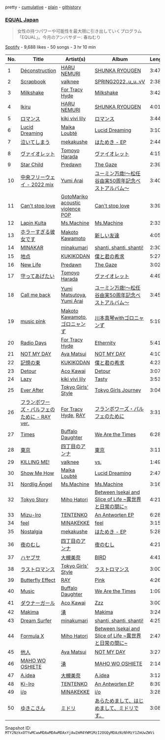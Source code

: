 pretty - [cumulative](/playlists/cumulative/37i9dQZF1DX2K2376Q0zTJ.md) - [plain](/playlists/plain/37i9dQZF1DX2K2376Q0zTJ) - [githistory](https://github.githistory.xyz/mackorone/spotify-playlist-archive/blob/main/playlists/plain/37i9dQZF1DX2K2376Q0zTJ)

### [EQUAL Japan](https://open.spotify.com/playlist/37i9dQZF1DX2K2376Q0zTJ)

> 女性の持つパワーや可能性を最大限に引き出していくプログラム「EQUAL」。今月のアンバサダー:  春ねむり

[Spotify](https://open.spotify.com/user/spotify) - 9,688 likes - 50 songs - 3 hr 10 min

| No. | Title | Artist(s) | Album | Length |
|---|---|---|---|---|
| 1 | [Déconstruction](https://open.spotify.com/track/08TCJTR4MrhByX6prkVZ2A) | [HARU NEMURI](https://open.spotify.com/artist/3cn7Ujrlj3rdyuqmOYhBJT) | [SHUNKA RYOUGEN](https://open.spotify.com/album/5dZcvDyVbM5HplrbzE8r60) | 3:47 |
| 2 | [Scrapbook](https://open.spotify.com/track/2MNoBcufx0TD9hmZQXHCgi) | [valknee](https://open.spotify.com/artist/5XOjyFVFORvz5wwievXJNn) | [SPRING2022..u\_u..vV](https://open.spotify.com/album/1ZSkAxJkvufSx1SpNRvmyo) | 2:38 |
| 3 | [Milkshake](https://open.spotify.com/track/1l2vMP0Cov7ogJOF2l6MXm) | [For Tracy Hyde](https://open.spotify.com/artist/6D4CyQKY5fDsjK5qKNfqDy) | [Milkshake](https://open.spotify.com/album/1T9A30JUrolQtPiDHxwDiG) | 3:42 |
| 4 | [Ikiru](https://open.spotify.com/track/5ZlpDMIyUb6JRUlhYWsKIp) | [HARU NEMURI](https://open.spotify.com/artist/3cn7Ujrlj3rdyuqmOYhBJT) | [SHUNKA RYOUGEN](https://open.spotify.com/album/5dZcvDyVbM5HplrbzE8r60) | 4:01 |
| 5 | [ロマンス](https://open.spotify.com/track/7aYS9BNsXFIFEogRGL1rQC) | [kiki vivi lily](https://open.spotify.com/artist/5D21ZneiMBeuS22kVg2sxE) | [ロマンス](https://open.spotify.com/album/08X34HYaXRUkho62DxyGNf) | 3:44 |
| 6 | [Lucid Dreaming](https://open.spotify.com/track/2w2cughRpYV7E5MDkxwu1L) | [Maika Loubté](https://open.spotify.com/artist/0wMkBz97F3SE4yNz0y2OOz) | [Lucid Dreaming](https://open.spotify.com/album/5UHP0I0vneauLWydADc2jb) | 3:10 |
| 7 | [泣いてしまう](https://open.spotify.com/track/3mN9n0L41MFft0A0FvjYuf) | [mekakushe](https://open.spotify.com/artist/0CWyD7hgBLQ7dIUGEDkAWz) | [はためき \- EP](https://open.spotify.com/album/2PxLlQQ5yirERih8GYTy9B) | 2:44 |
| 8 | [ヴァイオレット](https://open.spotify.com/track/4jagOSBZVXEBCSIff35pBj) | [Tomoyo Harada](https://open.spotify.com/artist/6tl1VDtemwax4iIKxqekK1) | [ヴァイオレット](https://open.spotify.com/album/1X0OqaMyiKaJDXJHFYJgbx) | 4:15 |
| 9 | [Star Child](https://open.spotify.com/track/7snaljgkXTmXVjDH1IbaR4) | [Predawn](https://open.spotify.com/artist/7nK2GWw6SsLKb5OgEcfbF5) | [The Gaze](https://open.spotify.com/album/7Cd4KJlQfeCEATCK92SswJ) | 2:39 |
| 10 | [中央フリーウェイ \- 2022 mix](https://open.spotify.com/track/6qwkwyISxpT7ZrR4sbw8q2) | [Yumi Arai](https://open.spotify.com/artist/5W7F9IM2vsR9EDCk5T2Uqz) | [ユーミン万歳!〜松任谷由実50周年記念ベストアルバム〜](https://open.spotify.com/album/0GDxYVgLWDfGYgPUbuZonO) | 3:40 |
| 11 | [Can't stop love](https://open.spotify.com/track/7CotKDp3HnDiBuu8As5HCh) | [GotoMariko acoustic violence POP](https://open.spotify.com/artist/5Hm7GCdRmLkQIGUjXDjHrK) | [Can't stop love](https://open.spotify.com/album/7a9tEWDZ86R9LTNFToEVQh) | 3:39 |
| 12 | [Lapin Kulta](https://open.spotify.com/track/75beCB2TX2nsRB0DOogDlL) | [Ms.Machine](https://open.spotify.com/artist/1yQ3avKs2mL4Qjd1nakH3z) | [Ms.Machine](https://open.spotify.com/album/6751FqqoDIMJ7286GgGBtP) | 2:33 |
| 13 | [ホラーすぎる彼女です](https://open.spotify.com/track/7n3xY5CH0YONHhmbxmrl7d) | [Makoto Kawamoto](https://open.spotify.com/artist/2MF3aPE7iQsg8CtlBmHfjx) | [新しい友達](https://open.spotify.com/album/7JvaNU5JqwdIiLMlUBhxxC) | 4:05 |
| 14 | [MINAKAR](https://open.spotify.com/track/7ma9vP53aSAe6kZZeZvKsl) | [minakumari](https://open.spotify.com/artist/55QqYhhbFI4EegcCPfAGvF) | [shanti, shanti, shanti!](https://open.spotify.com/album/6toyUQobVL2cR5ZpNgAAM7) | 2:30 |
| 15 | [地点](https://open.spotify.com/track/2dMr3GWA77nJNIfRtMBW5m) | [KUKIKODAN](https://open.spotify.com/artist/7mzrWoSNJn8MaPPBPNr9yS) | [僕と君の希求](https://open.spotify.com/album/41jk3O7vw4UUz0fMu0IWBp) | 5:27 |
| 16 | [New Life](https://open.spotify.com/track/43zplBE5qEz3VKiye8dv6b) | [Predawn](https://open.spotify.com/artist/7nK2GWw6SsLKb5OgEcfbF5) | [The Gaze](https://open.spotify.com/album/7Cd4KJlQfeCEATCK92SswJ) | 3:02 |
| 17 | [守ってあげたい](https://open.spotify.com/track/7ulYRroweGOEEVYbWKb23H) | [Tomoyo Harada](https://open.spotify.com/artist/6tl1VDtemwax4iIKxqekK1) | [ヴァイオレット](https://open.spotify.com/album/1X0OqaMyiKaJDXJHFYJgbx) | 4:49 |
| 18 | [Call me back](https://open.spotify.com/track/0ATR9Mvv8yHfrB8SIGsHTO) | [Yumi Matsutoya](https://open.spotify.com/artist/1LQQtqc1vQ1neUgZrjYlEU), [Yumi Arai](https://open.spotify.com/artist/5W7F9IM2vsR9EDCk5T2Uqz) | [ユーミン万歳!〜松任谷由実50周年記念ベストアルバム〜](https://open.spotify.com/album/0GDxYVgLWDfGYgPUbuZonO) | 3:45 |
| 19 | [music pink](https://open.spotify.com/track/00KQ3SJW18L3KcYBdsNjSC) | [Makoto Kawamoto](https://open.spotify.com/artist/2MF3aPE7iQsg8CtlBmHfjx), [ゴロニャンず](https://open.spotify.com/artist/1dpt2VwbZ58krYytJqKTdJ) | [川本真琴withゴロニャンず](https://open.spotify.com/album/4QPqqsCOScmDIT388O1pLb) | 5:19 |
| 20 | [Radio Days](https://open.spotify.com/track/4jSNWHZtzsWYxQgmRvQfJN) | [For Tracy Hyde](https://open.spotify.com/artist/6D4CyQKY5fDsjK5qKNfqDy) | [Ethernity](https://open.spotify.com/album/50vJHtZI95zHU1zqjAsVu8) | 5:41 |
| 21 | [NOT MY DAY](https://open.spotify.com/track/0j9iPnVU3bxkTDtsUVZARG) | [Aya Matsui](https://open.spotify.com/artist/7gQWNnPFKWsOij9m5hAICR) | [NOT MY DAY](https://open.spotify.com/album/76jb8nyZHXMavVhsgmjsJU) | 4:10 |
| 22 | [記憶の束](https://open.spotify.com/track/1ZfVE85GhThJKTzI1pGkSH) | [KUKIKODAN](https://open.spotify.com/artist/7mzrWoSNJn8MaPPBPNr9yS) | [僕と君の希求](https://open.spotify.com/album/41jk3O7vw4UUz0fMu0IWBp) | 4:23 |
| 23 | [Detour](https://open.spotify.com/track/0hrXNPqTYzLdNRRLNRz9xd) | [Aco Kawai](https://open.spotify.com/artist/10xDsE7RRrKil5bVXk2hsJ) | [Detour](https://open.spotify.com/album/17R7kSvSysuGbMQFBP54L1) | 3:07 |
| 24 | [Lazy](https://open.spotify.com/track/6pfnbN59U4lnlkMGphwaiU) | [kiki vivi lily](https://open.spotify.com/artist/5D21ZneiMBeuS22kVg2sxE) | [Tasty](https://open.spotify.com/album/5Lo3gHY145xNnpdLRumiGo) | 3:53 |
| 25 | [Ever After](https://open.spotify.com/track/5x5DvLV9C2Im2wgl9rfyp2) | [Tokyo Girls' Style](https://open.spotify.com/artist/2mUoXdIOsE0kFnXdNzS3wx) | [Tokyo Girls Journey](https://open.spotify.com/album/7bCls0FZbjQyz9MQ9jpdWf) | 3:04 |
| 26 | [フランボワーズ・パルフェのために \- RAY ver.](https://open.spotify.com/track/02Tws9cin3ysmqFNzERZvQ) | [For Tracy Hyde](https://open.spotify.com/artist/6D4CyQKY5fDsjK5qKNfqDy), [RAY](https://open.spotify.com/artist/11XXERdBUPHGsCBbpyaMwz) | [フランボワーズ・パルフェのために](https://open.spotify.com/album/7coHxqWdl3yZsAwxWworPL) | 3:31 |
| 27 | [Times](https://open.spotify.com/track/5e2mbVsvAdvG8qN7DtOzo3) | [Buffalo Daughter](https://open.spotify.com/artist/66UBlnqgUCqDlalQXK8Nby) | [We Are the Times](https://open.spotify.com/album/2Bigb84w1W99VEpp7PxPda) | 6:28 |
| 28 | [東京](https://open.spotify.com/track/1vAGsgdv1V2JeuDbdgDUTa) | [四丁目のアンナ](https://open.spotify.com/artist/3kUVYHr7GudbKRQPT4lMLj) | [東京](https://open.spotify.com/album/5hCdxm2QmydZMR5dpIT9ig) | 3:11 |
| 29 | [KILLING ME!](https://open.spotify.com/track/5k5MN3nAgT6d1ZiRK7GZKu) | [valknee](https://open.spotify.com/artist/5XOjyFVFORvz5wwievXJNn) | [vs.](https://open.spotify.com/album/0IeObhjisDJvU79pVq0Rtv) | 1:49 |
| 30 | [Show Me How](https://open.spotify.com/track/1f9ozIhZM4yRcmZKjjG4o0) | [Maika Loubté](https://open.spotify.com/artist/0wMkBz97F3SE4yNz0y2OOz) | [Lucid Dreaming](https://open.spotify.com/album/5UHP0I0vneauLWydADc2jb) | 2:47 |
| 31 | [Nordlig Ängel](https://open.spotify.com/track/1WjwsnHZFFLOwml2PWJCd1) | [Ms.Machine](https://open.spotify.com/artist/1yQ3avKs2mL4Qjd1nakH3z) | [Ms.Machine](https://open.spotify.com/album/6751FqqoDIMJ7286GgGBtP) | 3:16 |
| 32 | [Tokyo Story](https://open.spotify.com/track/3b4rUNexSvVmklPoKY7qpH) | [Miho Hatori](https://open.spotify.com/artist/21StrITbN3uLjv5OdsLAja) | [Between Isekai and Slice of Life \~異世界と日常の間に\~](https://open.spotify.com/album/4gzxCLUSK6zyNNOeu8pJlm) | 4:21 |
| 33 | [Mizu\-Iro](https://open.spotify.com/track/1Gg1LzqEi4eL2AV8hlTI5x) | [TENTENKO](https://open.spotify.com/artist/0Z0T5Cm2d7m8L0qCTzI6yD) | [An Antworten EP](https://open.spotify.com/album/5xJQeowjdaLP0GKJdRUjaO) | 6:28 |
| 34 | [feel](https://open.spotify.com/track/3TNHO3x2NXwYK5F7UB0trl) | [MINAKEKKE](https://open.spotify.com/artist/4PJ4EXyGkUrYuZt9AwW3eT) | [feel](https://open.spotify.com/album/24BcfUw1QsaZeYFwbChWDP) | 3:15 |
| 35 | [Nostalgia](https://open.spotify.com/track/0LcCQnE5dENrKpBMpLmynU) | [mekakushe](https://open.spotify.com/artist/0CWyD7hgBLQ7dIUGEDkAWz) | [はためき \- EP](https://open.spotify.com/album/2PxLlQQ5yirERih8GYTy9B) | 5:28 |
| 36 | [夜のむし](https://open.spotify.com/track/5EThYzDjcG4WZeQtNz6nnw) | [四丁目のアンナ](https://open.spotify.com/artist/3kUVYHr7GudbKRQPT4lMLj) | [夜のむし](https://open.spotify.com/album/4nmGcnHp3MDrYhxFtgKFLh) | 4:21 |
| 37 | [ハヤブサ](https://open.spotify.com/track/2BbdyD30ZBLoQbc1UokXsc) | [大槻美奈](https://open.spotify.com/artist/2t7oBLvbMC9ykeWssrjZpY) | [BIRD](https://open.spotify.com/album/5RJtJTAK6YUvKVwjQKDfYS) | 4:41 |
| 38 | [ラストロマンス](https://open.spotify.com/track/4NJnYJ9D2sT1GDWoRYqw4J) | [Tokyo Girls' Style](https://open.spotify.com/artist/2mUoXdIOsE0kFnXdNzS3wx) | [ラストロマンス](https://open.spotify.com/album/4Gw7ZhwDUx07w6ycBxegQf) | 3:00 |
| 39 | [Butterfly Effect](https://open.spotify.com/track/0sps5YsUzFCDFxpADH02Cw) | [RAY](https://open.spotify.com/artist/11XXERdBUPHGsCBbpyaMwz) | [Pink](https://open.spotify.com/album/2LUEQdAWtMbGwzlUm4STTz) | 4:26 |
| 40 | [Music](https://open.spotify.com/track/2IET9y9FolHWQfRPjzlnLe) | [Buffalo Daughter](https://open.spotify.com/artist/66UBlnqgUCqDlalQXK8Nby) | [We Are the Times](https://open.spotify.com/album/2Bigb84w1W99VEpp7PxPda) | 1:09 |
| 41 | [ダウナーガール](https://open.spotify.com/track/5hnZ09O16DkVmP7S6x5U0E) | [Aco Kawai](https://open.spotify.com/artist/10xDsE7RRrKil5bVXk2hsJ) | [Zzz](https://open.spotify.com/album/3ZjzjKEt9EfkCBpQZlfSJy) | 3:00 |
| 42 | [Makima](https://open.spotify.com/track/6YzlktSw5OP6LJ8b1g2OP3) | [湧](https://open.spotify.com/artist/2WLQEvRcGXbXKqoEgYV3sK) | [Makima](https://open.spotify.com/album/0pg3xZNK12vdyjMsICTy2I) | 3:24 |
| 43 | [Dream Surfer](https://open.spotify.com/track/0FchMH91UlC2azWX6XogDx) | [minakumari](https://open.spotify.com/artist/55QqYhhbFI4EegcCPfAGvF) | [shanti, shanti, shanti!](https://open.spotify.com/album/6toyUQobVL2cR5ZpNgAAM7) | 4:25 |
| 44 | [Formula X](https://open.spotify.com/track/0r99ktDvymD0tb6oUFyvac) | [Miho Hatori](https://open.spotify.com/artist/21StrITbN3uLjv5OdsLAja) | [Between Isekai and Slice of Life \~異世界と日常の間に\~](https://open.spotify.com/album/4gzxCLUSK6zyNNOeu8pJlm) | 2:47 |
| 45 | [他人](https://open.spotify.com/track/4LMaUkDwf7qcEceMCtGoqB) | [Aya Matsui](https://open.spotify.com/artist/7gQWNnPFKWsOij9m5hAICR) | [NOT MY DAY](https://open.spotify.com/album/76jb8nyZHXMavVhsgmjsJU) | 3:27 |
| 46 | [MAHO WO OSHIETE](https://open.spotify.com/track/5PGNZJ1DRX7vuuZjELiqMS) | [湧](https://open.spotify.com/artist/2WLQEvRcGXbXKqoEgYV3sK) | [MAHO WO OSHIETE](https://open.spotify.com/album/3lBzUokYSpKJAy7ZY1H6O8) | 2:14 |
| 47 | [A.idea](https://open.spotify.com/track/6NyXUpeAWDc0xn3gsUN1G5) | [大槻美奈](https://open.spotify.com/artist/2t7oBLvbMC9ykeWssrjZpY) | [A.idea](https://open.spotify.com/album/5hWn94J80bNerd7yxfqo80) | 3:12 |
| 48 | [Ki\-Iro](https://open.spotify.com/track/4C249tzdyQFW9W0o6lIYUl) | [TENTENKO](https://open.spotify.com/artist/0Z0T5Cm2d7m8L0qCTzI6yD) | [An Antworten EP](https://open.spotify.com/album/5xJQeowjdaLP0GKJdRUjaO) | 8:39 |
| 49 | [i/o](https://open.spotify.com/track/5tE1DWfXwKUlN9N6lUbqmq) | [MINAKEKKE](https://open.spotify.com/artist/4PJ4EXyGkUrYuZt9AwW3eT) | [i/o](https://open.spotify.com/album/0d5rs7EK6PHbsiIzOJqWzO) | 3:28 |
| 50 | [ゆきこさん](https://open.spotify.com/track/7EzsrJjJQBXRPiAPijADtG) | [ミドリ](https://open.spotify.com/artist/1Qjrx8NtccILLfR3wh1u3o) | [あらためまして、はじめまして、ミドリです。](https://open.spotify.com/album/5q8Hkakvwmb5Zyk4nUZKyD) | 3:08 |

Snapshot ID: `MTY2NzkxOTYwMCwwMDAwMDAwMDAxYjAwZmM4YWM1MzI2OGQyMDAzNzNhMzY1ZmUwZWVi`
